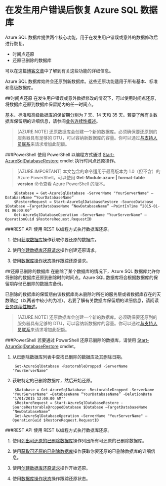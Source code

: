 <properties 
   pageTitle="发生 SQL 数据库用户错误后进行恢复" 
   description="了解如何在发生用户错误、意外的数据损坏后进行恢复，或者使用 Azure SQL 数据库的时间点还原 (PITR) 功能还恢复已删除的数据库。" 
   services="sql-database" 
   documentationCenter="" 
   authors="elfisher" 
   manager="jeffreyg" 
   editor="monicar"/>

<tags
   ms.service="sql-database"
   ms.date="02/09/2016"
   wacn.date="06/14/2016"/>

# 在发生用户错误后恢复 Azure SQL 数据库

Azure SQL 数据库提供两个核心功能，用于在发生用户错误或意外的数据修改后进行恢复。

- 时间点还原 
- 还原已删除的数据库

可以在这篇[博客文章](https://azure.microsoft.com/blog/2014/10/01/azure-sql-database-point-in-time-restore)中了解到有关这些功能的详细信息。

Azure SQL 数据库始终会还原到新数据库。这些还原功能适用于所有基本、标准和高级数据库。

##时间点还原
在发生用户错误或意外数据修改的情况下，可以使用时间点还原，将数据库还原到数据库保留期内的任一时间点。

基本、标准和高级数据库的保留期分别为 7 天、14 天和 35 天。若要了解有关数据库保留期的详细信息，请参阅[业务连续性概述](/documentation/articles/sql-database-business-continuity/)。

> [AZURE.NOTE] 还原数据库会创建一个新的数据库。必须确保要还原到的服务器具有足够的 DTU，可以容纳新数据库的容量。你可以通过[与支持人员联系](https://azure.microsoft.com/blog/azure-limits-quotas-increase-requests)来请求增加此配额。

###PowerShell
使用 PowerShell 以编程方式通过 [Start-AzureSqlDatabaseRestore](https://msdn.microsoft.com/zh-cn/library/dn720218.aspx?f=255&MSPPError=-2147217396) cmdlet 执行时间点还原操作。

> [AZURE.IMPORTANT] 本文包含的命令适用于最高版本为 1.0（但不含）的 Azure PowerShell。可以使用 **Get-Module azure | format-table version** 命令查看 Azure PowerShell 的版本。

		$Database = Get-AzureSqlDatabase -ServerName "YourServerName" –DatabaseName “YourDatabaseName”
		$RestoreRequest = Start-AzureSqlDatabaseRestore -SourceDatabase $Database –TargetDatabaseName “NewDatabaseName” –PointInTime “2015-01-01 06:00:00”
		Get-AzureSqlDatabaseOperation –ServerName "YourServerName" –OperationGuid $RestoreRequest.RequestID
		 

###REST API 
使用 REST 以编程方式执行数据库还原。

1. 使用[获取数据库](http://msdn.microsoft.com/zh-cn/library/azure/dn505708.aspx)操作获取你要还原的数据库。

2.	使用[创建数据库还原请求](http://msdn.microsoft.com/zh-cn/library/azure/dn509571.aspx)操作创建还原请求。
	
3.	使用[数据库操作状态](http://msdn.microsoft.com/zh-cn/library/azure/dn720371.aspx)操作跟踪还原请求。

##还原已删除的数据库
在删除了某个数据库的情况下，Azure SQL 数据库允许你将删除的数据库还原到删除时的时间点。Azure SQL 数据库将会根据数据库的保留期存储已删除的数据库备份。

已删除的数据库的保留期由该数据库尚未删除时所在的服务层或者数据库存在的天数确定（以两者中较小的为准）。若要了解有关数据库保留期的详细信息，请阅读[业务连续性概述](/documentation/articles/sql-database-business-continuity/)。

> [AZURE.NOTE] 还原数据库会创建一个新的数据库。必须确保要还原到的服务器具有足够的 DTU，可以容纳新数据库的容量。你可以通过[与支持人员联系](https://azure.microsoft.com/blog/azure-limits-quotas-increase-requests)来请求增加此配额。

###PowerShell
若要通过 PowerShell 还原已删除的数据库，请使用 [Start-AzureSqlDatabaseRestore](https://msdn.microsoft.com/zh-cn/library/dn720218.aspx?f=255&MSPPError=-2147217396) cmdlet。

1. 从已删除数据库列表中查找已删除的数据库及其删除日期。
		
		Get-AzureSqlDatabase -RestorableDropped -ServerName "YourServerName"

2. 获取特定的已删除数据库，然后开始还原。

		$Database = Get-AzureSqlDatabase -RestorableDropped -ServerName "YourServerName" –DatabaseName “YourDatabaseName” -DeletionDate "1/01/2015 12:00:00 AM""
		$RestoreRequest = Start-AzureSqlDatabaseRestore -SourceRestorableDroppedDatabase $Database –TargetDatabaseName “NewDatabaseName”
		Get-AzureSqlDatabaseOperation –ServerName "YourServerName" –OperationGuid $RestoreRequest.RequestID
		 

###REST API 
使用 REST 以编程方式执行数据库还原。

1.	使用[列出可还原的已删除数据库](http://msdn.microsoft.com/zh-cn/library/azure/dn509562.aspx)操作列出所有可还原的已删除数据库。
	
2.	使用[获取可还原的已删除数据库](http://msdn.microsoft.com/zh-cn/library/azure/dn509574.aspx)操作获取你要还原的已删除数据库的详细信息。

3.	使用[创建数据库还原请求](http://msdn.microsoft.com/zh-cn/library/azure/dn509571.aspx)操作开始还原。
	
4.	使用[数据库操作状态](http://msdn.microsoft.com/zh-cn/library/azure/dn720371.aspx)操作跟踪还原状态。

<!---HONumber=Mooncake_0606_2016-->
